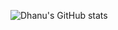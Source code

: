 ![Dhanu's GitHub stats](https://github-readme-stats.vercel.app/api?username=anuraghazra&hide=contribs,prs)
